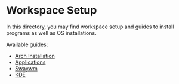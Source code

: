 # Workspace Setup

In this directory, you may find workspace setup and guides to install programs
as well as OS installations.

Available guides:

- [Arch Installation](ARCH-INSTALLATION.md)
- [Applications](APPLICATIONS.md)
- [Swaywm](SWAYWM.md)
- [KDE](KDE.md)
